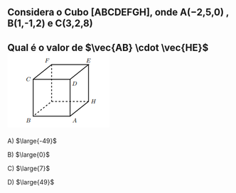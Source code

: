 ## Considera o Cubo [ABCDEFGH], onde A(−2,5,0) , B(1,-1,2) e C(3,2,8)
## Qual é o valor de $\vec{AB} \cdot \vec{HE}$ ![Alt text](image.png)

A) $\large{-49}$

B) $\large{0}$

C) $\large{7}$

D) $\large{49}$


